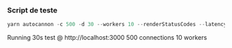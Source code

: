 ### Script de teste

```js
yarn autocannon -c 500 -d 30 --workers 10 --renderStatusCodes --latency --warmup [ -c 1 -d 2 ] localhost:3000
```

Running 30s test @ http://localhost:3000
500 connections
10 workers
